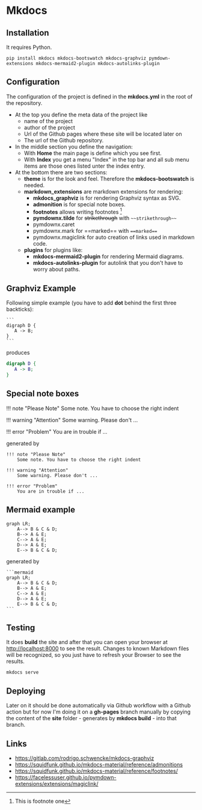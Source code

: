 # Mkdocs

## Installation

It requires Python.

```
pip install mkdocs mkdocs-bootswatch mkdocs-graphviz pymdown-extensions mkdocs-mermaid2-plugin mkdocs-autolinks-plugin
```

## Configuration

The configuration of the project is defined in the **mkdocs.yml** in the root
of the repository.

 - At the top you define the meta data of the project like
    - name of the project
    - author of the project
    - Url of the Github pages where these site will be located later on
    - The url of the Github repository.
 - In the middle section you define the navigation:
    - With **Home** the main page is define which you see first.
    - With **Index** you get a menu "Index" in the top bar and all sub menu
      items are those ones listed unter the index entry.
 - At the bottom there are two sections:
   - **theme** is for the look and feel. Therefore the **mkdocs-bootswatch** is needed.
   - **markdown_extensions** are markdown extensions for rendering:
     - **mkdocs_graphviz** is for rendering Graphviz syntax as SVG.
     - **admonition** is for special note boxes.
     - **footnotes** allows writing footnotes [^1]
     - **pymdownx.tilde** for ~~strikethrough~~ with `~~strikethrough~~`
     - pymdownx.caret
     - pymdownx.mark for ==marked== with `==marked==`
     - pymdownx.magiclink for auto creation of links used in markdown code. 
   - **plugins** for plugins like:
     - **mkdocs-mermaid2-plugin** for rendering Mermaid diagrams.
     - **mkdocs-autolinks-plugin** for autolink that you don't have to worry about paths.
       
## Graphviz Example

Following simple example (you have to add **dot** behind the first three backticks):

````
```
digraph D { 
   A -> B;
}
```
````

produces

```dot
digraph D { 
   A -> B;
}
```

## Special note boxes

!!! note "Please Note"
    Some note. You have to choose the right indent

!!! warning "Attention"
    Some warning. Please don't ...

!!! error "Problem"
    You are in trouble if ...

generated by

```plain
!!! note "Please Note"
    Some note. You have to choose the right indent

!!! warning "Attention"
    Some warning. Please don't ...

!!! error "Problem"
    You are in trouble if ...
```

## Mermaid example

```mermaid
graph LR;
    A--> B & C & D;
    B--> A & E;
    C--> A & E;
    D--> A & E;
    E--> B & C & D;
```
generated by

````
```mermaid
graph LR;
    A--> B & C & D;
    B--> A & E;
    C--> A & E;
    D--> A & E;
    E--> B & C & D;
```
````

## Testing

It does **build** the site and after that 
you can open your browser at [http://localhost:8000](http://localhost:8000)
to see the result. Changes to  known Markdown files will be recognized,
so you just have to refresh your Browser to see the results.

```
mkdocs serve
```

## Deploying

Later on it should be done automatically via Github workflow with a Github action but
for now I'm doing it on a **gh-pages** branch manually by copying the content
of the **site** folder - generates by **mkdocs build** - into that branch.


## Links

 - https://gitlab.com/rodrigo.schwencke/mkdocs-graphviz
 - https://squidfunk.github.io/mkdocs-material/reference/admonitions
 - https://squidfunk.github.io/mkdocs-material/reference/footnotes/
 - https://facelessuser.github.io/pymdown-extensions/extensions/magiclink/

[^1]: This is footnote one
